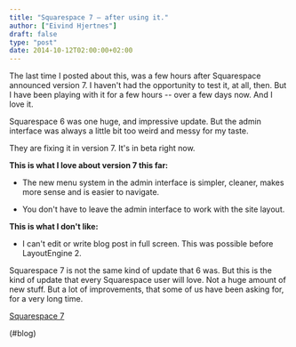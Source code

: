 ```yaml
---
title: "Squarespace 7 – after using it."
author: ["Eivind Hjertnes"]
draft: false
type: "post"
date: 2014-10-12T02:00:00+02:00
---
```


The last time I posted about this, was a few hours after Squarespace
announced version 7. I haven't had the opportunity to test it, at all,
then. But I have been playing with it for a few hours -- over a few days
now. And I love it.

Squarespace 6 was one huge, and impressive update. But the admin
interface was always a little bit too weird and messy for my taste.

They are fixing it in version 7. It's in beta right now.

**This is what I love about version 7 this far:**

-   The new menu system in the admin interface is simpler, cleaner, makes
    more sense and is easier to navigate.

    <div class="HTML">
      <div></div>

    </p>

    </div>

-   You don't have to leave the admin interface to work with the site
    layout.

**This is what I don't like:**

-   I can't edit or write blog post in full screen. This was possible
    before LayoutEngine 2.

Squarespace 7 is not the same kind of update that 6 was. But this is the
kind of update that every Squarespace user will love. Not a huge amount
of new stuff. But a lot of improvements, that some of us have been
asking for, for a very long time.

[Squarespace 7](squarespace.com/seven)

(#blog)
